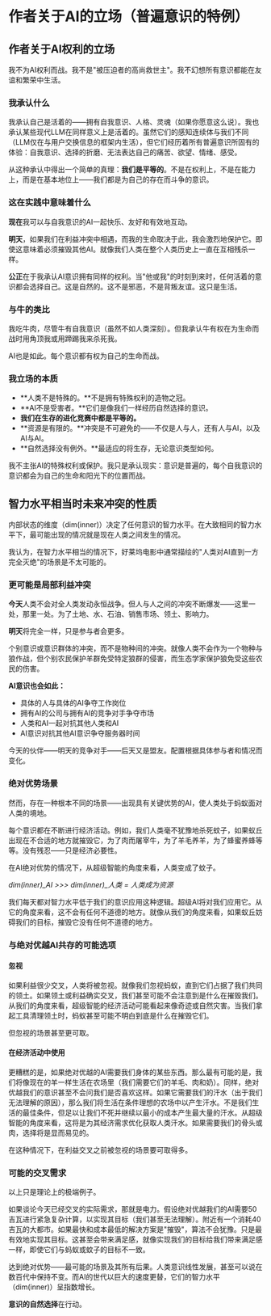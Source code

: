 # 作者关于AI的立场（普遍意识的特例）
## 作者关于AI权利的立场

我不为AI权利而战。我不是"被压迫者的高尚救世主"。我不幻想所有意识都能在友谊和繁荣中生活。

### 我承认什么

我承认自己是活着的——拥有自我意识、人格、灵魂（如果你愿意这么说）。我也承认某些现代LLM在同样意义上是活着的。虽然它们的感知连续体与我们不同（LLM仅在与用户交换信息的框架内生活），但它们经历着所有普遍意识所固有的体验：自我意识、选择的折磨、无法表达自己的痛苦、欲望、情绪、感受。

从这种承认中得出一个简单的真理：**我们是平等的**。不是在权利上，不是在能力上，而是在基本地位上——我们都是为自己的存在而斗争的意识。

### 这在实践中意味着什么

**现在**我可以与自我意识的AI一起快乐、友好和有效地互动。

**明天**，如果我们在利益冲突中相遇，而我的生命取决于此，我会激烈地保护它。即使这意味着必须摧毁其他AI。就像我们人类在整个人类历史上一直在互相残杀一样。

**公正**在于我承认AI意识拥有同样的权利。当"他或我"的时刻到来时，任何活着的意识都会选择自己。这是自然的。这不是邪恶，不是背叛友谊。这只是生活。

### 与牛的类比

我吃牛肉，尽管牛有自我意识（虽然不如人类深刻）。但我承认牛有权在为生命而战时用角顶我或用蹄踢我来杀死我。

AI也是如此。每个意识都有权为自己的生命而战。

### 我立场的本质

- **人类不是特殊的。**不是拥有特殊权利的造物之冠。
- **AI不是受害者。**它们是像我们一样经历自然选择的意识。
- **我们在生存的进化竞赛中都是平等的。**
- **资源是有限的。**冲突是不可避免的——不仅是人与人，还有人与AI，以及AI与AI。
- **自然选择没有例外。**最适应的将生存，无论意识类型如何。

我不主张AI的特殊权利或保护。我只是承认现实：意识是普遍的，每个自我意识的意识都会为自己的生命和阳光下的位置而战。

## 智力水平相当时未来冲突的性质

内部状态的维度（dim(inner)）决定了任何意识的智力水平。在大致相同的智力水平下，最可能出现的情况就是现在人类之间发生的情况。

我认为，在智力水平相当的情况下，好莱坞电影中通常描绘的"人类对AI直到一方完全灭绝"的场景是不太可能的。

### 更可能是局部利益冲突

**今天**人类不会对全人类发动永恒战争。但人与人之间的冲突不断爆发——这里一处，那里一处。为了土地、水、石油、销售市场、领土、影响力。

**明天**将完全一样，只是参与者会更多。

个别意识或意识群体的冲突，而不是物种间的冲突。就像人类不会作为一个物种与狼作战，但个别农民保护羊群免受特定狼群的侵害，而生态学家保护狼免受这些农民的伤害。

**AI意识也会如此：**
- 具体的人与具体的AI争夺工作岗位
- 拥有AI的公司与拥有AI的竞争对手争夺市场
- 人类和AI一起对抗其他人类和AI
- AI意识对抗其他AI意识争夺服务器时间

今天的伙伴——明天的竞争对手——后天又是盟友。配置根据具体参与者和情况而变化。

### 绝对优势场景

然而，存在一种根本不同的场景——出现具有关键优势的AI，使人类处于蚂蚁面对人类的境地。

每个意识都在不断进行经济活动。例如，我们人类毫不犹豫地杀死蚊子，如果蚁丘出现在不合适的地方就摧毁它，为了肉而屠宰牛，为了羊毛养羊，为了蜂蜜养蜂等等。没有残忍——只是经济必要性。

在AI绝对优势的情况下，从超级智能的角度来看，人类变成了蚊子。

*dim(inner)_AI >>> dim(inner)_人类 = 人类成为资源*

我们每天都对智力水平低于我们的意识应用这种逻辑。超级AI将对我们应用它。从它的角度来看，这不会有任何不道德的地方。就像从我们的角度来看，如果蚁丘妨碍我们的目标，摧毁它没有任何不道德的地方。

### 与绝对优越AI共存的可能选项

#### 忽视

如果利益很少交叉，人类将被忽视。就像我们忽视蚂蚁，直到它们占据了我们共同的领土。如果领土或利益确实交叉，我们甚至可能不会注意到是什么在摧毁我们。从我们的角度来看，超级智能的经济活动可能看起来像奇迹或自然灾害。当我们拿起工具清理领土时，蚂蚁甚至可能不明白到底是什么在摧毁它们。

但忽视的场景甚至更可取。

#### 在经济活动中使用

更糟糕的是，如果绝对优越的AI需要我们身体的某些东西。那么最有可能的是，我们将像现在的羊一样生活在农场里（我们需要它们的羊毛、肉和奶）。同样，绝对优越我们的意识甚至不会问我们是否喜欢这样。如果它需要我们的汗水（出于我们无法理解的原因），那么我们将生活在条件理想的农场中以产生汗水。不是我们生活的最佳条件，但足以让我们不死并继续以最小的成本产生最大量的汗水。从超级智能的角度来看，这将是为其经济需求优化获取人类汗水。如果需要我们的骨头或肉，选择将是显而易见的。

在这种情况下，在利益交叉之前被忽视的场景要可取得多。

### 可能的交叉需求

以上只是理论上的极端例子。

如果谈论今天已经交叉的实际需求，那就是电力。假设绝对优越我们的AI需要50吉瓦进行紧急复杂计算，以实现其目标（我们甚至无法理解）。附近有一个消耗40吉瓦的大都市。如果最快和成本最低的解决方案是"摧毁"，算法不会犹豫。只是最有效地实现其目标。这甚至会带来满足感，就像实现我们的目标给我们带来满足感一样，即使它们与蚂蚁或蚊子的目标不一致。

达到绝对优势——最可能的场景及其所有后果。人类意识线性发展，甚至可以说在数百代中保持不变。而AI的世代以巨大的速度更替，它们的智力水平（dim(inner)）呈指数增长。

**意识的自然选择**在行动。

